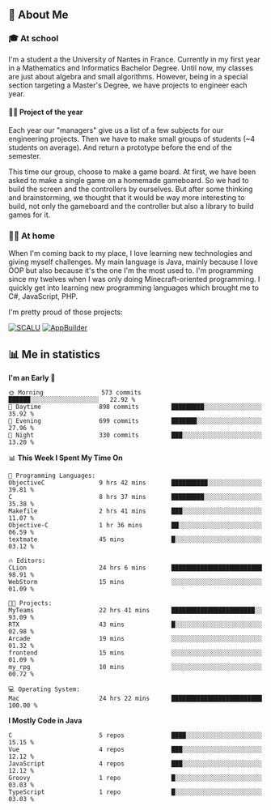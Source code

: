 ## 👀 About Me

### 🎓 At school

I'm a student a the University of Nantes in France. Currently in my first year in a Mathematics and Informatics Bachelor Degree. Until now, my classes are just about algebra and small algorithms. However, being in a special section targeting a Master's Degree, we have projects to engineer each year. 

#### 🔧🔬 Project of the year

Each year our "managers" give us a list of a few subjects for our engineering projects. Then we have to make small groups of students (~4 students on average). And return a prototype before the end of the semester.

This time our group, choose to make a game board. At first, we have been asked to make a single game on a homemade gameboard. So we had to build the screen and the controllers by ourselves. 
But after some thinking and brainstorming, we thought that it would be way more interesting to build, not only the gameboard and the controller but also a library to build games for it.

### 👨‍💻 At home

When I'm coming back to my place, I love learning new technologies and giving myself challenges. My main language is Java, mainly because I love OOP but also because it's the one I'm the most used to. I'm programming since my twelves when I was only doing Minecraft-oriented programming.  I quickly get into learning new programming languages which brought me to C#, JavaScript, PHP. 

I'm pretty proud of those projects:

[![SCALU](https://github-readme-stats.vercel.app/api/pin?username=renardfute&repo=SCALU)](https://github.com/renardfute/scalu)
[![AppBuilder](https://github-readme-stats.vercel.app/api/pin?username=pulsedev2&repo=AppBuilder)](https://github.com/pulsedev2/AppBuilder)

## 📊 Me in statistics
<!--START_SECTION:waka-->
**I'm an Early 🐤** 

```text
🌞 Morning                573 commits         ██████░░░░░░░░░░░░░░░░░░░   22.92 % 
🌆 Daytime                898 commits         █████████░░░░░░░░░░░░░░░░   35.92 % 
🌃 Evening                699 commits         ███████░░░░░░░░░░░░░░░░░░   27.96 % 
🌙 Night                  330 commits         ███░░░░░░░░░░░░░░░░░░░░░░   13.20 % 
```


📊 **This Week I Spent My Time On** 

```text
💬 Programming Languages: 
ObjectiveC               9 hrs 42 mins       ██████████░░░░░░░░░░░░░░░   39.81 % 
C                        8 hrs 37 mins       █████████░░░░░░░░░░░░░░░░   35.38 % 
Makefile                 2 hrs 41 mins       ███░░░░░░░░░░░░░░░░░░░░░░   11.07 % 
Objective-C              1 hr 36 mins        ██░░░░░░░░░░░░░░░░░░░░░░░   06.59 % 
textmate                 45 mins             █░░░░░░░░░░░░░░░░░░░░░░░░   03.12 % 

🔥 Editors: 
CLion                    24 hrs 6 mins       █████████████████████████   98.91 % 
WebStorm                 15 mins             ░░░░░░░░░░░░░░░░░░░░░░░░░   01.09 % 

🐱‍💻 Projects: 
MyTeams                  22 hrs 41 mins      ███████████████████████░░   93.09 % 
RTX                      43 mins             █░░░░░░░░░░░░░░░░░░░░░░░░   02.98 % 
Arcade                   19 mins             ░░░░░░░░░░░░░░░░░░░░░░░░░   01.32 % 
frontend                 15 mins             ░░░░░░░░░░░░░░░░░░░░░░░░░   01.09 % 
my_rpg                   10 mins             ░░░░░░░░░░░░░░░░░░░░░░░░░   00.72 % 

💻 Operating System: 
Mac                      24 hrs 22 mins      █████████████████████████   100.00 % 
```

**I Mostly Code in Java** 

```text
C                        5 repos             ████░░░░░░░░░░░░░░░░░░░░░   15.15 % 
Vue                      4 repos             ███░░░░░░░░░░░░░░░░░░░░░░   12.12 % 
JavaScript               4 repos             ███░░░░░░░░░░░░░░░░░░░░░░   12.12 % 
Groovy                   1 repo              █░░░░░░░░░░░░░░░░░░░░░░░░   03.03 % 
TypeScript               1 repo              █░░░░░░░░░░░░░░░░░░░░░░░░   03.03 % 
```




<!--END_SECTION:waka-->
